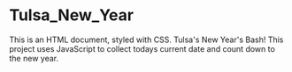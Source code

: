 # Tulsa_New_Year
This is an HTML document, styled with CSS. Tulsa's New Year's Bash! This project uses JavaScript to collect todays current date and count down to the new year.
